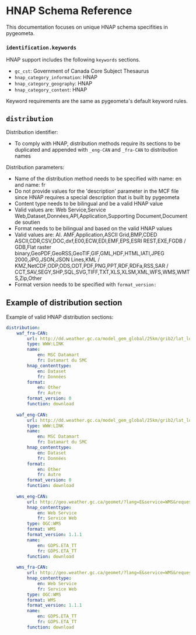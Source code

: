 # HNAP Schema Reference

This documentation focuses on unique HNAP schema specifities in pygeometa.

### `identification.keywords`

HNAP support includes the following `keywords` sections.

* `gc_cst`: Government of Canada Core Subject Thesaurus
* `hnap_category_information`: HNAP
* `hnap_category_geography`: HNAP
* `hnap_category_content`: HNAP

Keyword requirements are the same as pygeometa's default keyword rules.

## `distribution`

Distribution identifier:

* To comply with HNAP, distribution methods require its sections to be duplicated and appended with `_eng-CAN` and `_fra-CAN` to distribution names

Distribution parameters:

* Name of the distribution method needs to be specified with name: en and name: fr
* Do not provide values for the 'description' parameter in the MCF file since HNAP requires a special description that is built by pygeometa
* Content type needs to be bilingual and be a valid HNAP value
 * Valid values are: Web Service,Service Web,Dataset,Données,API,Application,Supporting Document,Document de soutien 
* Format needs to be bilingual and based on the valid HNAP values
 * Valid values are: AI. AMF,Application,ASCII Grid,BMP,CDED ASCII,CDR,CSV,DOC,dxf,E00,ECW,EDI,EMF,EPS,ESRI REST,EXE,FGDB / GDB,Flat raster binary,GeoPDF,GeoRSS,GeoTIF,GIF,GML,HDF,HTML,IATI,JPEG 2000,JPG,JSON,JSON Lines,KML / KMZ,NetCDF,ODP,ODS,ODT,PDF,PNG,PPT,RDF,RDFa,RSS,SAR / CCT,SAV,SEGY,SHP,SQL,SVG,TIFF,TXT,XLS,XLSM,XML,WFS,WMS,WMTS,Zip,Other
* Format version needs to be specified with `format_version:`

## Example of distribution section

Example of valid HNAP distribution sections:

```yaml
distribution:
    waf_fra-CAN:
        url: http://dd.weather.gc.ca/model_gem_global/25km/grib2/lat_lon/
        type: WWW:LINK
        name:
            en: MSC Datamart
            fr: Datamart du SMC
        hnap_contenttype:
            en: Dataset
            fr: Données
        format:
            en: Other
            fr: Autre
        format_version: 0
        function: download
        
    waf_eng-CAN:
        url: http://dd.weather.gc.ca/model_gem_global/25km/grib2/lat_lon/
        type: WWW:LINK
        name:
            en: MSC Datamart
            fr: Datamart du SMC
        hnap_contenttype:
            en: Dataset
            fr: Données
        format:
            en: Other
            fr: Autre
        format_version: 0
        function: download
        
    wms_eng-CAN:
        url: http://geo.weather.gc.ca/geomet/?lang=E&service=WMS&request=GetCapabilities&layers=GDPS.ETA_TT
        hnap_contenttype:
            en: Web Service
            fr: Service Web
        type: OGC:WMS
        format: WMS
        format_version: 1.1.1
        name:
            en: GDPS.ETA_TT
            fr: GDPS.ETA_TT
        function: download
        
    wms_fra-CAN:
        url: http://geo.weather.gc.ca/geomet/?lang=E&service=WMS&request=GetCapabilities&layers=GDPS.ETA_TT
        hnap_contenttype:
            en: Web Service
            fr: Service Web
        type: OGC:WMS
        format: WMS
        format_version: 1.1.1
        name:
            en: GDPS.ETA_TT
            fr: GDPS.ETA_TT
        function: download
```
